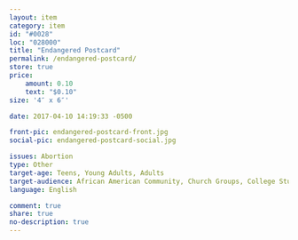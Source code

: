 ```yaml
---
layout: item
category: item
id: "#0028"
loc: "028000"
title: "Endangered Postcard"
permalink: /endangered-postcard/
store: true
price:
    amount: 0.10
    text: "$0.10"
size: '4″ x 6″'

date: 2017-04-10 14:19:33 -0500

front-pic: endangered-postcard-front.jpg
social-pic: endangered-postcard-social.jpg

issues: Abortion
type: Other
target-age: Teens, Young Adults, Adults
target-audience: African American Community, Church Groups, College Students, Pro-life Organizations, Sidewalk Counselors
language: English

comment: true
share: true
no-description: true
---
```

